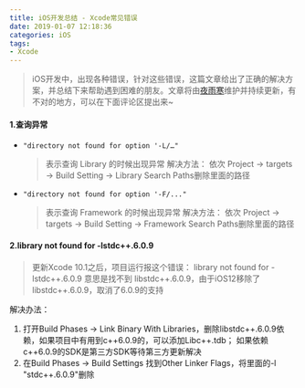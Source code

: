 ```yaml
---
title: iOS开发总结 - Xcode常见错误
date: 2019-01-07 12:18:36
categories: iOS
tags: 
- Xcode
---
```


>iOS开发中，出现各种错误，针对这些错误，这篇文章给出了正确的解决方案，并总结下来帮助遇到困难的朋友。文章将由[夜雨寒](https://www.jianshu.com/u/46ae5ab6420e)维护并持续更新，有不对的地方，可以在下面评论区提出来~
<!-- more -->

#### 1.查询异常
* `"directory not found for option '-L/…"`
   >表示查询 Library 的时候出现异常
   解决方法：
   依次 Project -> targets -> Build Setting -> Library Search Paths删除里面的路径
    
* `"directory not found for option '-F/..."`
   >表示查询 Framework 的时候出现异常
   解决方法：
   依次 Project -> targets -> Build Setting -> Framework Search Paths删除里面的路径
   
#### 2.library not found for -lstdc++.6.0.9
>更新Xcode 10.1之后，项目运行报这个错误：
library not found for -lstdc++.6.0.9
意思是找不到 libstdc++.6.0.9，由于iOS12移除了libstdc++.6.0.9，取消了6.0.9的支持

解决办法：

1. 打开Build Phases -> Link Binary With Libraries，删除libstdc++.6.0.9依赖，如果项目中有用到c++6.0.9的，可以添加Libc++.tdb；
如果依赖c++6.0.9的SDK是第三方SDK等待第三方更新解决
2. 在Build Phases -> Build Settings 找到Other Linker Flags，将里面的-l "stdc++.6.0.9"删除